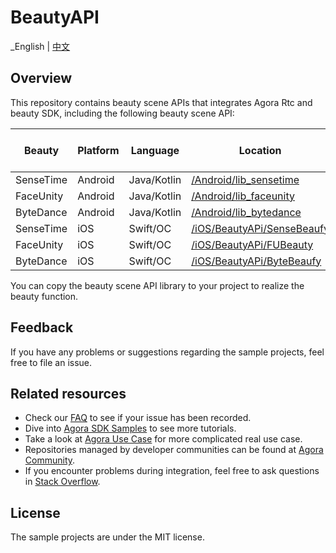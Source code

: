 # BeautyAPI

_English | [中文](README.zh.md)

## Overview

This repository contains beauty scene APIs that integrates Agora Rtc and beauty SDK, including the
following beauty scene API:

| Beauty    | Platform | Language    | Location                                                 | RTC SDK Version | Beauty SDK Version |
|-----------|----------|-------------|----------------------------------------------------------|-----------------|--------------------|
| SenseTime | Android  | Java/Kotlin | [/Android/lib_sensetime](/Android/lib_sensetime)         | 4.2.0           | 8.8.0              |
| FaceUnity | Android  | Java/Kotlin | [/Android/lib_faceunity](/Android/lib_faceunity)         | 4.2.0           | 8.3.0              |
| ByteDance | Android  | Java/Kotlin | [/Android/lib_bytedance](/Android/lib_bytedance)         | 4.2.0           | 4.3.0              |
| SenseTime | iOS      | Swift/OC    | [/iOS/BeautyAPi/SenseBeaufy](/iOS/BeautyAPi/SenseBeaufy) | 4.2.0           | 4.2.0              |
| FaceUnity | iOS      | Swift/OC    | [/iOS/BeautyAPi/FUBeauty](/iOS/BeautyAPi/FUBeauty)       | 4.2.0           | 4.2.0              |
| ByteDance | iOS      | Swift/OC    | [/iOS/BeautyAPi/ByteBeaufy](/iOS/BeautyAPi/ByteBeaufy)   | 4.2.0           | 4.2.0              |

You can copy the beauty scene API library to your project to realize the beauty function.

## Feedback

If you have any problems or suggestions regarding the sample projects, feel free to file an issue.

## Related resources

- Check our [FAQ](https://docs.agora.io/en/faq) to see if your issue has been recorded.
- Dive into [Agora SDK Samples](https://github.com/AgoraIO) to see more tutorials.
- Take a look at [Agora Use Case](https://github.com/AgoraIO-usecase) for more complicated real use
  case.
- Repositories managed by developer communities can be found
  at [Agora Community](https://github.com/AgoraIO-Community).
- If you encounter problems during integration, feel free to ask questions
  in [Stack Overflow](https://stackoverflow.com/questions/tagged/agora.io).

## License

The sample projects are under the MIT license.